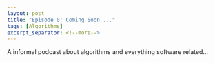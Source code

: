 ```yaml
---
layout: post
title: "Episode 0: Coming Soon ..."
tags: [Algorithms]
excerpt_separator: <!--more-->
---
```


A informal podcast about algorithms and everything software related...